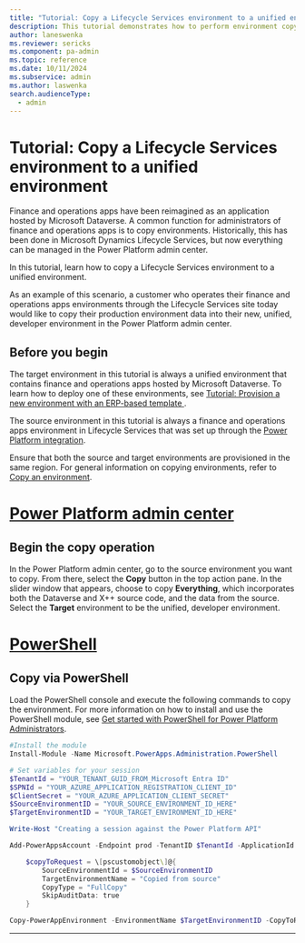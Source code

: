 ```yaml
---
title: "Tutorial: Copy a Lifecycle Services environment to a unified environment  | Microsoft Docs"
description: This tutorial demonstrates how to perform environment copy with respect to unified environments.
author: laneswenka
ms.reviewer: sericks
ms.component: pa-admin
ms.topic: reference
ms.date: 10/11/2024
ms.subservice: admin
ms.author: laswenka
search.audienceType: 
  - admin
---
```


# Tutorial: Copy a Lifecycle Services environment to a unified environment 

Finance and operations apps have been reimagined as an application hosted by Microsoft Dataverse. A common function for administrators of finance and operations apps is to copy environments. Historically, this has been done in Microsoft Dynamics Lifecycle Services, but now everything can be managed in the Power Platform admin center.

In this tutorial, learn how to copy a Lifecycle Services environment to a unified environment.

As an example of this scenario, a customer who operates their finance and operations apps environments through the Lifecycle Services site today would like to copy their production environment data into their new, unified, developer environment in the Power Platform admin center.

## Before you begin

The target environment in this tutorial is always a unified environment that contains finance and operations apps hosted by Microsoft Dataverse. To learn how to deploy one of these environments, see [Tutorial: Provision a new environment with an ERP-based template ](./tutorial-deploy-new-environment-with-ERP-template.md).

The source environment in this tutorial is always a finance and operations apps environment in Lifecycle Services that was set up through the [Power Platform integration](/dynamics365/fin-ops-core/dev-itpro/power-platform/enable-power-platform-integration).

Ensure that both the source and target environments are provisioned in the same region. For general information on copying environments, refer to [Copy an environment](../copy-environment.md).

# [Power Platform admin center](#tab/PPAC)

## Begin the copy operation

In the Power Platform admin center, go to the source environment you want to copy. From there, select the **Copy** button in the top action pane.  In the slider window that appears, choose to copy **Everything**, which incorporates both the Dataverse and X++ source code, and the data from the source. Select the **Target** environment to be the unified, developer environment.

# [PowerShell](#tab/PowerShell)

## Copy via PowerShell

Load the PowerShell console and execute the following commands to copy the environment. For more information on how to install and use the PowerShell module, see [Get started with PowerShell for Power Platform Administrators](../powershell-getting-started.md).

```PowerShell
#Install the module
Install-Module -Name Microsoft.PowerApps.Administration.PowerShell

# Set variables for your session
$TenantId = "YOUR_TENANT_GUID_FROM_Microsoft Entra ID"
$SPNId = "YOUR_AZURE_APPLICATION_REGISTRATION_CLIENT_ID"
$ClientSecret = "YOUR_AZURE_APPLICATION_CLIENT_SECRET"
$SourceEnvironmentID = "YOUR_SOURCE_ENVIRONMENT_ID_HERE"
$TargetEnvironmentID = "YOUR_TARGET_ENVIRONMENT_ID_HERE"

Write-Host "Creating a session against the Power Platform API"

Add-PowerAppsAccount -Endpoint prod -TenantID $TenantId -ApplicationId $SPNId -ClientSecret $ClientSecret

    $copyToRequest = \[pscustomobject\]@{
        SourceEnvironmentId = $SourceEnvironmentID
        TargetEnvironmentName = "Copied from source"
        CopyType = "FullCopy"
        SkipAuditData: true
    }

Copy-PowerAppEnvironment -EnvironmentName $TargetEnvironmentID -CopyToRequestDefinition $copyToRequest
```
---
